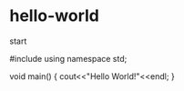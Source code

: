 # hello-world
start

#include<iostream>
using namespace std;

void main()
{
    cout<<"Hello World!"<<endl;
}
  
